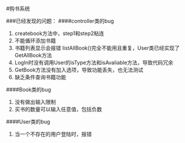 #购书系统


###已经发现的问题：
####controller类的bug
1. createbook方法中，step1和step2粘连
2. 不能循环添加书籍
3. 书籍列表显示会报错 listAllBook()完全不能用且重复，User类已经实现了GetAllBook方法
4. LogIn时没有调用User的isType方法和isAvaliable方法，导致代码冗余
5. GetBook方法没有加入选项，导致功能丢失，也无法测试
6. 缺乏条件查询书籍功能

####Book类的bug
1. 没有做出输入限制
2. 买书的数量可以输入任意值，包括负数

####User类的bug
1. 当一个不存在的用户登陆时，报错

